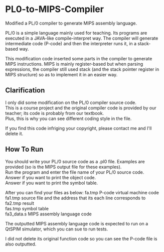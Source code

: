 # PL0-to-MIPS-Compiler
Modified a PL/0 compiler to generate MIPS assembly language.  
  
PL/0 is a simple language mainly used for teaching. Its programs are executed in a JAVA-like compile-interpret way. The compiler will generate intermediate code (P-code) and then the interpreter runs it, in a stack-based way.

This modification code inserted some parts in the compiler to generate MIPS instructions. MIPS is mainly register-based but when parsing expressions, the compiler still used stack (and the stack pointer register in MIPS structure) so as to implement it in an easier way. 

## Clarification
I only did some modification on the PL/0 compiler source code.  
This is a course project and the original compiler code is provided by our teacher; its code is probably from our textbook.  
Plus, this is why you can see different coding style in the file.  
  
If you find this code infriging your copyright, please contact me and I'll delete it.  

## How To Run
You should write your PL/0 source code as a .pl0 file. Examples are provided (so is the MIPS output file for these examples).  
Run the program and enter the file name of your PL/0 source code.  
Answer if you want to print the object code.  
Answer if you want to print the symbol table.  

After you can find your files as below:
fa.tmp 			P-code virtual machine code  
fa1.tmp  		source file and the address that its each line corresponds to  
fa2.tmp  		result  
fas.tmp  		symbol table  
fa3_data.s 	MIPS assembly language code  

The outputted MIPS assembly language code is expected to run on a QtSPIM simulator, which you can sue to run tests.
  
I did not delete its original function code so you can see the P-code file is also outputted.